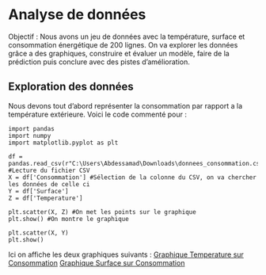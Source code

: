 # Analyse de données
Objectif : Nous avons un jeu de données avec la température, surface et consommation énergétique de 200 lignes. On va explorer les données grâce a des graphiques, construire et évaluer un modèle, faire de la prédiction puis conclure avec des pistes d’amélioration. 

## Exploration des données
Nous devons tout d’abord représenter la consommation par rapport a la température extérieure. Voici le code commenté pour : 

```
import pandas   
import numpy    
import matplotlib.pyplot as plt 

df = pandas.read_csv(r"C:\Users\Abdessamad\Downloads\donnees_consommation.csv") #Lecture du fichier CSV 
X = df['Consommation'] #Sélection de la colonne du CSV, on va chercher les données de celle ci
Y = df['Surface']
Z = df['Temperature']

plt.scatter(X, Z) #On met les points sur le graphique 
plt.show() #On montre le graphique

plt.scatter(X, Y)
plt.show()

```

Ici on affiche les deux graphiques suivants : 
[Graphique Temperature sur Consommation](Temperature_Consommation.md) [Graphique Surface sur Consommation](Surface_Consommation.md)
